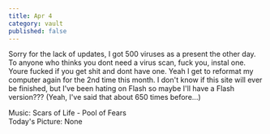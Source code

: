 ```yaml
---
title: Apr 4
category: vault
published: false
---
```


Sorry for the lack of updates, I got 500 viruses as a present the other day.
To anyone who thinks you dont need a virus scan, fuck you, instal one. Youre
fucked if you get shit and dont have one. Yeah I get to reformat my computer
again for the 2nd time this month. I don't know if this site will ever be
finished, but I've been hating on Flash so maybe I'll have a Flash version???
(Yeah, I've said that about 650 times before...)

Music: Scars of Life - Pool of Fears  
Today's Picture: None
